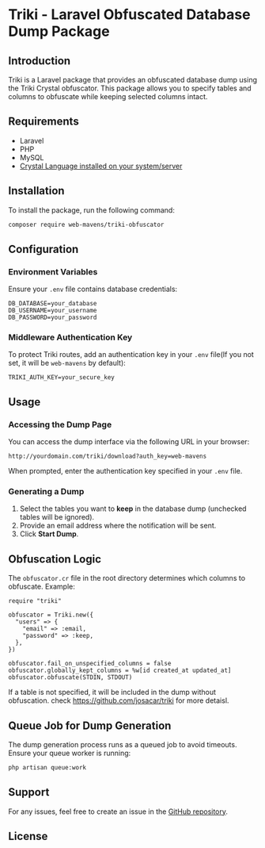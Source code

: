 # Triki - Laravel Obfuscated Database Dump Package

## Introduction

Triki is a Laravel package that provides an obfuscated database dump using the Triki Crystal obfuscator. This package allows you to specify tables and columns to obfuscate while keeping selected columns intact.

## Requirements

- Laravel
- PHP
- MySQL
- [Crystal Language installed on your system/server](https://crystal-lang.org/install/)

## Installation

To install the package, run the following command:

```sh
composer require web-mavens/triki-obfuscator
```

## Configuration

### Environment Variables

Ensure your `.env` file contains database credentials:

```
DB_DATABASE=your_database
DB_USERNAME=your_username
DB_PASSWORD=your_password
```

### Middleware Authentication Key

To protect Triki routes, add an authentication key in your `.env` file(If you not set, it will be `web-mavens` by default):

```
TRIKI_AUTH_KEY=your_secure_key
```

## Usage

### Accessing the Dump Page

You can access the dump interface via the following URL in your browser:

```
http://yourdomain.com/triki/download?auth_key=web-mavens
```

When prompted, enter the authentication key specified in your `.env` file.

### Generating a Dump

1. Select the tables you want to **keep** in the database dump (unchecked tables will be ignored).
2. Provide an email address where the notification will be sent.
3. Click **Start Dump**.


## Obfuscation Logic

The `obfuscator.cr` file in the root directory determines which columns to obfuscate. Example:

```crystal
require "triki"

obfuscator = Triki.new({
  "users" => {
    "email" => :email,
    "password" => :keep,
  },
})

obfuscator.fail_on_unspecified_columns = false
obfuscator.globally_kept_columns = %w[id created_at updated_at]
obfuscator.obfuscate(STDIN, STDOUT)
```

If a table is not specified, it will be included in the dump without obfuscation.
check https://github.com/josacar/triki for more detaisl.

## Queue Job for Dump Generation

The dump generation process runs as a queued job to avoid timeouts. Ensure your queue worker is running:

```sh
php artisan queue:work
```

## Support

For any issues, feel free to create an issue in the [GitHub repository](https://github.com/webmavens/triki).

## License

